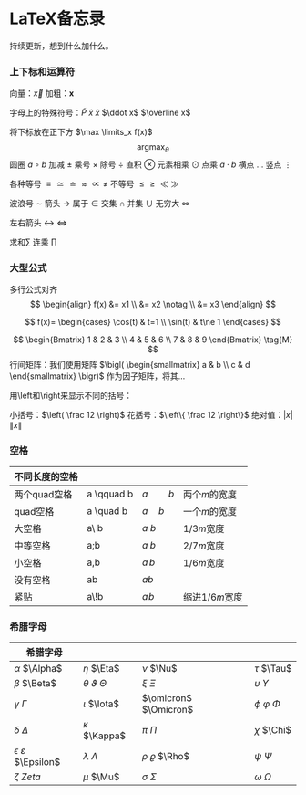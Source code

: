 # LaTeX备忘录

持续更新，想到什么加什么。

### 上下标和运算符

向量：$\vec x$ 加粗：$\boldsymbol x$

字母上的特殊符号：$\widetilde P$ $\hat x$  $\dot x$ $\ddot x$ $\overline x$ 

将下标放在正下方 $\max \limits_x f(x)$  
$$
\mathop{\arg\max}_\theta
$$
圆圈 $a\circ b$  加减 $\pm$ 乘号 $\times$  除号 $\div$  直积 $\otimes$ 元素相乘 $\odot$ 点乘 $a\cdot b$ 横点 $\dots$ 竖点 $\vdots$  

各种等号 $\equiv \simeq \doteq \approx \propto \neq$  不等号 $\le \ge \ll \gg$

波浪号 $\sim$ 箭头 $\to$ 属于 $\in$ 交集 $\cap$ 并集  $\cup$ 无穷大 $\infty$ 

左右箭头 $\leftrightarrow$ $\Leftrightarrow$

求和$\sum$ 连乘 $\prod$ 



### 大型公式

多行公式对齐
$$
\begin{align}
f(x) &= x1 \\
&= x2 \notag \\
&= x3
\end{align}
$$

$$
f(x)=
\begin{cases}
\cos(t) & t=1 \\
\sin(t) & t\ne 1
\end{cases}
$$

$$
\begin{Bmatrix}
   1 & 2 & 3 \\
   4 & 5 & 6 \\
   7 & 8 & 9
  \end{Bmatrix} \tag{M}
$$
行间矩阵：我们使用矩阵 $\bigl( \begin{smallmatrix} a & b \\ c & d \end{smallmatrix} \bigr)$ 作为因子矩阵，将其...



用\left和\right来显示不同的括号：

小括号：$\left( \frac 12 \right)$ 花括号：$\left\{ \frac 12 \right\}$ 绝对值：$\left| x \right|$ $\left\| x \right\|$





### 空格

| 不同长度的空格 |            |             |                |
| -------------- | ---------- | ----------- | -------------- |
| 两个quad空格   | a \qquad b | $a\qquad b$ | 两个*m*的宽度  |
| quad空格       | a \quad b  | $a \quad b$ | 一个*m*的宽度  |
| 大空格         | a\ b       | $a\ b$      | 1/3*m*宽度     |
| 中等空格       | a\;b       | $a\;b$      | 2/7*m*宽度     |
| 小空格         | a\,b       | $a\,b$      | 1/6*m*宽度     |
| 没有空格       | ab         | $ab$        |                |
| 紧贴           | a\\!b      | $a\!b$      | 缩进1/6*m*宽度 |



### 希腊字母

| 希腊字母                            |                               |                         |                         |
| ----------------------------------- | ----------------------------- | ----------------------- | ----------------------- |
| $\alpha$ $\Alpha$                   | $\eta$ $\Eta$                 | $\nu$ $\Nu$             | $\tau$ $\Tau$           |
| $\beta$ $\Beta$                     | $\theta$ $\vartheta$ $\Theta$ | $\xi$ $\Xi$             | $\upsilon$ $\Upsilon$   |
| $\gamma$ $\Gamma$                   | $\iota$ $\Iota$               | $\omicron$ $\Omicron$   | $\phi$ $\varphi$ $\Phi$ |
| $\delta$ $\Delta$                   | $\kappa$ $\Kappa$             | $\pi$ $\Pi$             | $\chi$ $\Chi$           |
| $\epsilon$ $\varepsilon$ $\Epsilon$ | $\lambda$ $\Lambda$           | $\rho$ $\varrho$ $\Rho$ | $\psi$ $\Psi$           |
| $\zeta$ $Zeta$                      | $\mu$ $\Mu$                   | $\sigma$ $\Sigma$       | $\omega$ $\Omega$       |


